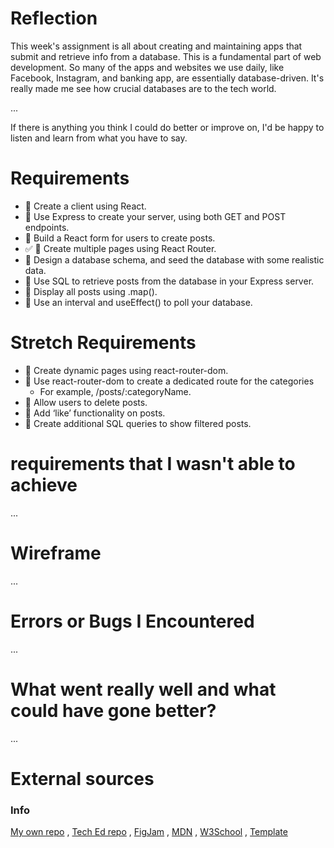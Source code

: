 # Reflection

This week's assignment is all about creating and maintaining apps that submit and retrieve info from a database. This is a fundamental part of web development. So many of the apps and websites we use daily, like Facebook, Instagram, and banking app, are essentially database-driven. It's really made me see how crucial databases are to the tech world.

...

If there is anything you think I could do better or improve on, I'd be happy to listen and learn from what you have to say.

# Requirements

- 🎯 Create a client using React.
- 🎯 Use Express to create your server, using both GET and POST endpoints.
- 🎯 Build a React form for users to create posts.
- ✅ 🎯 Create multiple pages using React Router.
- 🎯 Design a database schema, and seed the database with some realistic data.
- 🎯 Use SQL to retrieve posts from the database in your Express server.
- 🎯 Display all posts using .map().
- 🎯 Use an interval and useEffect() to poll your database.

# Stretch Requirements

- 🏹 Create dynamic pages using react-router-dom.
- 🏹 Use react-router-dom to create a dedicated route for the categories
  - For example, /posts/:categoryName.
- 🏹 Allow users to delete posts.
- 🏹 Add ‘like’ functionality on posts.
- 🏹 Create additional SQL queries to show filtered posts.

# requirements that I wasn't able to achieve

...

# Wireframe

...

# Errors or Bugs I Encountered

...

# What went really well and what could have gone better?

...

# External sources

### Info

[My own repo](https://github.com/IndieMasco/TechEdSoftwareDeveloper021) , [Tech Ed repo](https://github.com/Tech-Educators/software-dev-021) , [FigJam](https://www.figma.com/board/JjN2Zgtoynrau06MjWJs6q/SD021?node-id=0-1&p=f&t=V1WCGcrmVKnoxJDr-0) , [MDN](https://developer.mozilla.org/en-US/) , [W3School](https://www.w3schools.com/) , [Template](https://github.com/Tech-Educators/software-dev-021/blob/main/demos/week6/week6-assignment/src/App.jsx)

